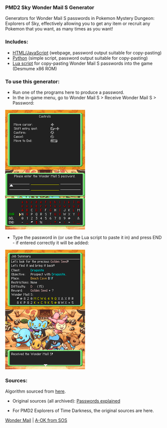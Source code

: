 ### PMD2 Sky Wonder Mail S Generator

Generators for Wonder Mail S passwords in Pokemon Mystery Dungeon: Explorers of Sky, effectively allowing you to get any item or recruit any Pokemon that you want, as many times as you want! 

### Includes:

- [HTML/JavaScript](https://github.com/lorcan2440/PMD-2-Wonder-Mail-Generator/tree/main/html-js) (webpage, password output suitable for copy-pasting)
- [Python](https://github.com/lorcan2440/PMD-2-Wonder-Mail-Generator/tree/main/python) (simple script, password output suitable for copy-pasting)
- [Lua script](https://github.com/lorcan2440/PMD-2-Wonder-Mail-Generator/tree/main/lua) for copy-pasting Wonder Mail S passwords into the game (Desmume x86 ROM)

### To use this generator:
- Run one of the programs here to produce a password.
- In the in-game menu, go to Wonder Mail S > Receive Wonder Mail S > Password:

![EnterPassword.png](EnterPassword.png)
- Type the password in (or use the Lua script to paste it in) and press END - if entered correctly it will be added:

![ReceivedWM.png](ReceivedWM.png)

### Sources:

Algorithm sourced from [here](https://syphist.com/pmd/explorers/wondermail.html).

- Original sources (all archived): [Passwords explained](https://web.archive.org/web/20140806123203mp_/http://www.upokecenter.com/content/pokemon-mystery-dungeon-passwords)

- For PMD2 Explorers of Time Darkness, the original sources are here.

[Wonder Mail](https://web.archive.org/web/20141010110725/http://www.upokecenter.com/games/dungeon2/guides/wondermail.php) |
[A-OK from SOS](https://web.archive.org/web/20140928152129/http://www.upokecenter.com/content/pokemon-mystery-dungeon-2-mail-converter)
